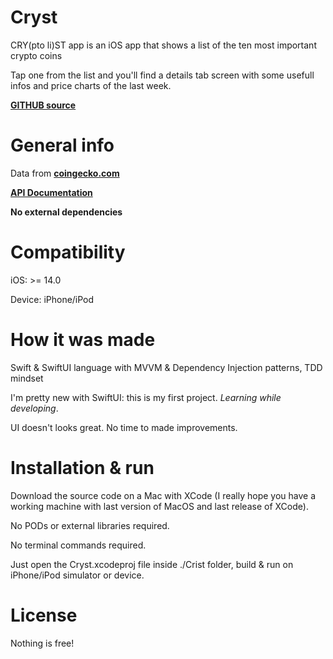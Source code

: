 # Cryst
CRY(pto li)ST app is an iOS app that shows a list of the ten most important crypto coins

Tap one from the list and you'll find a details tab screen with some usefull infos and price charts of the last week.

[**GITHUB source**](https://github.com/GuickPa/Cryst)

# General info
Data from [**coingecko.com**](https://www.coingecko.com/)

[**API Documentation**](https://www.coingecko.com/en/api/documentation) 

**No external dependencies**

# Compatibility
iOS: >= 14.0

Device: iPhone/iPod

# How it was made
Swift & SwiftUI language with MVVM & Dependency Injection patterns, TDD mindset

I'm pretty new with SwiftUI: this is my first project. *Learning while developing*.

UI doesn't looks great. No time to made improvements.

# Installation & run
Download the source code on a Mac with XCode (I really hope you have a working machine with last version of MacOS and last release of XCode).

No PODs or external libraries required.

No terminal commands required.

Just open the Cryst.xcodeproj file inside ./Crist folder, build & run on iPhone/iPod simulator or device.

# License
Nothing is free!

